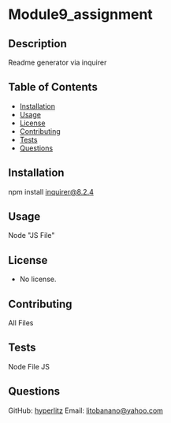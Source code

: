 # Module9_assignment
  
  ## Description
  Readme generator via inquirer
  
  ## Table of Contents
  - [Installation](#installation)
  - [Usage](#usage)
  - [License](#license)
  - [Contributing](#contributing)
  - [Tests](#tests)
  - [Questions](#questions)
  
  ## Installation
  npm install inquirer@8.2.4
  
  ## Usage
  Node "JS File"
  
  ## License
   - No license.
  
  ## Contributing
  All Files
  
  ## Tests
  Node File JS
  
  ## Questions
  GitHub: [hyperlitz](https://github.com/hyperlitz)
  Email: litobanano@yahoo.com
  
